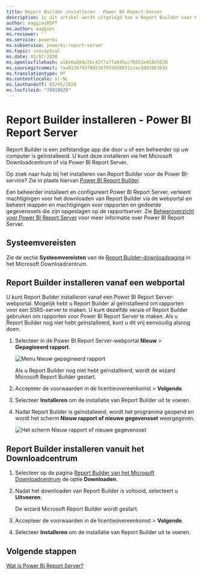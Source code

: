 ```yaml
---
title: Report Builder installeren - Power BI Report Server
description: In dit artikel wordt uitgelegd hoe u Report Builder voor Power BI Report Server downloadt en installeert.
author: maggiesMSFT
ms.author: maggies
ms.reviewer: ''
ms.service: powerbi
ms.subservice: powerbi-report-server
ms.topic: conceptual
ms.date: 01/07/2020
ms.openlocfilehash: a18e0a094c5bc42f7a77a045ac7b552e458e5628
ms.sourcegitcommit: 7aa0136f93f88516f97ddd8031ccac5d07863b92
ms.translationtype: HT
ms.contentlocale: nl-NL
ms.lasthandoff: 05/05/2020
ms.locfileid: "78919828"
---
```

# <a name="install-report-builder---power-bi-report-server"></a>Report Builder installeren - Power BI Report Server

Report Builder is een zelfstandige app die door u of een beheerder op uw computer is geïnstalleerd. U kunt deze installeren via het Microsoft Downloadcentrum of via Power BI Report Server.  

Op zoek naar hulp bij het installeren van Report Builder voor de Power BI-service? Zie in plaats hiervan [Power BI Report Builder](../paginated-reports/report-builder-power-bi.md).
  
Een beheerder installeert en configureert Power BI Report Server, verleent machtigingen voor het downloaden van Report Builder via de webportal en beheert mappen en machtigingen voor rapporten en gedeelde gegevenssets die zijn opgeslagen op de rapportserver. Zie [Beheeroverzicht voor Power BI Report Server](admin-handbook-overview.md) voor meer informatie over Power BI Report Server.  
  
## <a name="system-requirements"></a>Systeemvereisten
  
 Zie de sectie **Systeemvereisten** van de [Report Builder-downloadpagina](https://go.microsoft.com/fwlink/?LinkID=734968) in het Microsoft Downloadcentrum.
 
## <a name="install-report-builder-from-a-web-portal"></a>Report Builder installeren vanaf een webportal
  
U kunt Report Builder installeren vanaf een Power BI Report Server-webportal. Mogelijk hebt u Report Builder al geïnstalleerd om rapporten voor een SSRS-server te maken. U kunt dezelfde versie of Report Builder gebruiken om rapporten voor Power BI Report Server te maken. Als u Report Builder nog niet hebt geïnstalleerd, kunt u dit vrij eenvoudig alsnog doen.

1. Selecteer in de Power BI Report Server-webportal **Nieuw** > **Gepagineerd rapport**.
   
    ![Menu Nieuw gepagineerd rapport](media/quickstart-create-paginated-report/reportserver-new-paginated-report-menu.png)
   
    Als u Report Builder nog niet hebt geïnstalleerd, wordt de wizard Microsoft Report Builder gestart.  
  
3.  Accepteer de voorwaarden in de licentieovereenkomst > **Volgende**.  
 
5.  Selecteer **Installeren** om de installatie van Report Builder uit te voeren.  

2. Nadat Report Builder is geïnstalleerd, wordt het programma geopend en wordt het scherm **Nieuw rapport of nieuwe gegevensset** weergegeven.
   
    ![Het scherm Nieuw rapport of nieuwe gegevensset](media/quickstart-create-paginated-report/reportserver-paginated-new-report-screen.png)
 

##  <a name="install-report-builder-from-the-download-center"></a><a name="download"></a> Report Builder installeren vanuit het Downloadcentrum  
  
1.  Selecteer op de pagina [Report Builder van het Microsoft Downloadcentrum](https://go.microsoft.com/fwlink/?LinkID=734968) de optie **Downloaden**.  
  
2.  Nadat het downloaden van Report Builder is voltooid, selecteert u **Uitvoeren**.  
  
     De wizard Microsoft Report Builder wordt gestart.  
  
3.  Accepteer de voorwaarden in de licentieovereenkomst > **Volgende**.  
 
5.  Selecteer **Installeren** om de installatie van Report Builder uit te voeren.  
 

## <a name="next-steps"></a>Volgende stappen

[Wat is Power BI Report Server?](get-started.md)
